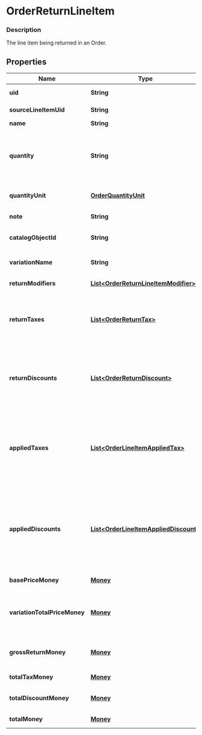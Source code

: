
# OrderReturnLineItem

### Description

The line item being returned in an Order.

## Properties
Name | Type | Description | Notes
------------ | ------------- | ------------- | -------------
**uid** | **String** | Unique identifier for this return line item entry. |  [optional]
**sourceLineItemUid** | **String** | &#x60;uid&#x60; of the LineItem in the original sale Order. |  [optional]
**name** | **String** | The name of the line item. |  [optional]
**quantity** | **String** | The quantity returned, formatted as a decimal number. For example: &#x60;\&quot;3\&quot;&#x60;.  Line items with a &#x60;quantity_unit&#x60; can have non-integer quantities. For example: &#x60;\&quot;1.70000\&quot;&#x60;. | 
**quantityUnit** | [**OrderQuantityUnit**](OrderQuantityUnit.md) | The unit and precision that this return line item&#39;s quantity is measured in. |  [optional]
**note** | **String** | The note of the returned line item. |  [optional]
**catalogObjectId** | **String** | The &#x60;CatalogItemVariation&#x60; id applied to this returned line item. |  [optional]
**variationName** | **String** | The name of the variation applied to this returned line item. |  [optional]
**returnModifiers** | [**List&lt;OrderReturnLineItemModifier&gt;**](OrderReturnLineItemModifier.md) | The &#x60;CatalogModifier&#x60;s applied to this line item. |  [optional]
**returnTaxes** | [**List&lt;OrderReturnTax&gt;**](OrderReturnTax.md) | A list of taxes applied to this line item. On read or retrieve, this list includes both item-level taxes and any return-level taxes apportioned to this item.  This field has been deprecated in favour of &#x60;applied_taxes&#x60;. |  [optional]
**returnDiscounts** | [**List&lt;OrderReturnDiscount&gt;**](OrderReturnDiscount.md) | A list of discounts applied to this line item. On read or retrieve, this list includes both item-level discounts and any return-level discounts apportioned to this item.  This field has been deprecated in favour of &#x60;applied_discounts&#x60;. |  [optional]
**appliedTaxes** | [**List&lt;OrderLineItemAppliedTax&gt;**](OrderLineItemAppliedTax.md) | The list of references to &#x60;OrderReturnTax&#x60; entities applied to the returned line item. Each &#x60;OrderLineItemAppliedTax&#x60; has a &#x60;tax_uid&#x60; that references the &#x60;uid&#x60; of a top-level &#x60;OrderReturnTax&#x60; applied to the returned line item. On reads, the amount applied is populated. |  [optional]
**appliedDiscounts** | [**List&lt;OrderLineItemAppliedDiscount&gt;**](OrderLineItemAppliedDiscount.md) | The list of references to &#x60;OrderReturnDiscount&#x60; entities applied to the returned line item. Each &#x60;OrderLineItemAppliedDiscount&#x60; has a &#x60;discount_uid&#x60; that references the &#x60;uid&#x60; of a top-level &#x60;OrderReturnDiscount&#x60; applied to the returned line item. On reads, the amount applied is populated. |  [optional]
**basePriceMoney** | [**Money**](Money.md) | The base price for a single unit of the line item. |  [optional]
**variationTotalPriceMoney** | [**Money**](Money.md) | The total price of all item variations returned in this line item. Calculated as &#x60;base_price_money&#x60; multiplied by &#x60;quantity&#x60;. Does not include modifiers. |  [optional]
**grossReturnMoney** | [**Money**](Money.md) | The gross return amount of money calculated as (item base price + modifiers price) * quantity. |  [optional]
**totalTaxMoney** | [**Money**](Money.md) | The total tax amount of money to return for the line item. |  [optional]
**totalDiscountMoney** | [**Money**](Money.md) | The total discount amount of money to return for the line item. |  [optional]
**totalMoney** | [**Money**](Money.md) | The total amount of money to return for this line item. |  [optional]



